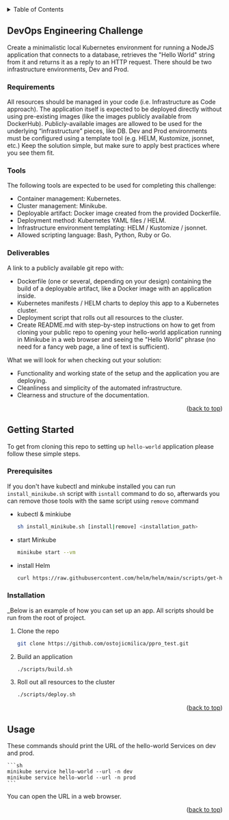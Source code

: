 <div id="top"></div>
<details>
  <summary>Table of Contents</summary>
  <ol>
    <li><a href="#about-the-project">DevOps Engineering Challenge</a></li>
    <li>
      <a href="#getting-started">Getting Started</a>
      <ul>
        <li><a href="#prerequisites">Prerequisites</a></li>
        <li><a href="#installation">Installation</a></li>
      </ul>
    </li>
    <li><a href="#usage">Usage</a></li>
  </ol>
</details>



## DevOps Engineering Challenge

Create a minimalistic local Kubernetes environment for running a NodeJS application that connects to a database, retrieves the "Hello World"
string from it and returns it as a reply to an HTTP request. There should be two infrastructure environments, Dev and Prod.

### Requirements

All resources should be managed in your code (i.e. Infrastructure as Code approach).
The application itself is expected to be deployed directly without using pre-existing images (like the images publicly available from DockerHub).
Publicly-available images are allowed to be used for the underlying “infrastructure” pieces, like DB.
Dev and Prod environments must be configured using a template tool (e.g. HELM, Kustomize, jsonnet, etc.)
Keep the solution simple, but make sure to apply best practices where you see them fit.

### Tools

The following tools are expected to be used for completing this challenge:
* Container management: Kubernetes.
* Cluster management: Minikube.
* Deployable artifact: Docker image created from the provided Dockerfile.
* Deployment method: Kubernetes YAML files / HELM.
* Infrastructure environment templating: HELM / Kustomize / jsonnet.
* Allowed scripting language: Bash, Python, Ruby or Go.

### Deliverables

A link to a publicly available git repo with:
* Dockerfile (one or several, depending on your design) containing the build of a deployable artifact, like a Docker image with an
application inside.
* Kubernetes manifests / HELM charts to deploy this app to a Kubernetes cluster.
* Deployment script that rolls out all resources to the cluster.
* Create README.md with step-by-step instructions on how to get from cloning your public repo to opening your hello-world application
running in Minikube in a web browser and seeing the "Hello World" phrase (no need for a fancy web page, a line of text is sufficient).

What we will look for when checking out your solution:
* Functionality and working state of the setup and the application you are deploying.
* Cleanliness and simplicity of the automated infrastructure.
* Clearness and structure of the documentation.

<p align="right">(<a href="#top">back to top</a>)</p>



<!-- GETTING STARTED -->
## Getting Started

To get from cloning this repo to setting up `hello-world` application please follow these simple steps.

### Prerequisites

If you don't have kubectl and minkube installed you can run `install_minikube.sh` script with `isntall` command to do so, afterwards you can remove those tools with the same script using `remove` command 

* kubectl & minkiube
  ```sh
  sh install_minikube.sh [install|remove] <installation_path>
  ```
* start Minkube
  ```sh
  minikube start --vm
  ```
* install Helm
  ```sh
  curl https://raw.githubusercontent.com/helm/helm/main/scripts/get-helm-3 | bash
  ```


### Installation

_Below is an example of how you can set up an app. All scripts should be run from the root of project.

1. Clone the repo
   ```sh
   git clone https://github.com/ostojicmilica/ppro_test.git
   ```
2. Build an application
   ```sh
   ./scripts/build.sh
   ```
3. Roll out all resources to the cluster
   ```sh
   ./scripts/deploy.sh
   ```

<p align="right">(<a href="#top">back to top</a>)</p>



<!-- USAGE EXAMPLES -->
## Usage

These commands should print the URL of the hello-world Services on dev and prod.

    ```sh
    minikube service hello-world --url -n dev
    minikube service hello-world --url -n prod
    ```

You can open the URL in a web browser.

<p align="right">(<a href="#top">back to top</a>)</p>
